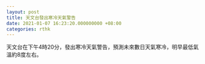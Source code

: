 ```yaml
---
layout: post
title: 天文台發出寒冷天氣警告
date: 2021-01-07 16:23:20.000000000 +08:00
categories: rthk
---
```


天文台在下午4時20分，發出寒冷天氣警告，預測未來數日天氣寒冷，明早最低氣溫約8度左右。
